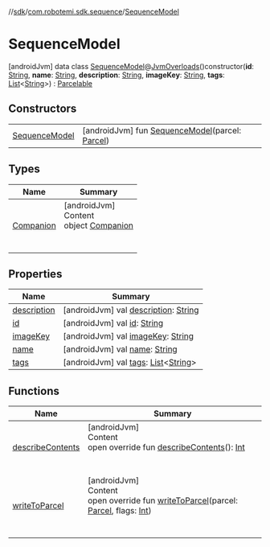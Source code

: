 //[sdk](../../../index.md)/[com.robotemi.sdk.sequence](../index.md)/[SequenceModel](index.md)



# SequenceModel  
 [androidJvm] data class [SequenceModel](index.md)@[JvmOverloads](https://kotlinlang.org/api/latest/jvm/stdlib/kotlin.jvm/-jvm-overloads/index.html)()constructor(**id**: [String](https://kotlinlang.org/api/latest/jvm/stdlib/kotlin/-string/index.html), **name**: [String](https://kotlinlang.org/api/latest/jvm/stdlib/kotlin/-string/index.html), **description**: [String](https://kotlinlang.org/api/latest/jvm/stdlib/kotlin/-string/index.html), **imageKey**: [String](https://kotlinlang.org/api/latest/jvm/stdlib/kotlin/-string/index.html), **tags**: [List](https://kotlinlang.org/api/latest/jvm/stdlib/kotlin.collections/-list/index.html)<[String](https://kotlinlang.org/api/latest/jvm/stdlib/kotlin/-string/index.html)>) : [Parcelable](https://developer.android.com/reference/kotlin/android/os/Parcelable.html)   


## Constructors  
  
| | |
|---|---|
| <a name="com.robotemi.sdk.sequence/SequenceModel/SequenceModel/#android.os.Parcel/PointingToDeclaration/"></a>[SequenceModel](-sequence-model.md)| <a name="com.robotemi.sdk.sequence/SequenceModel/SequenceModel/#android.os.Parcel/PointingToDeclaration/"></a> [androidJvm] fun [SequenceModel](-sequence-model.md)(parcel: [Parcel](https://developer.android.com/reference/kotlin/android/os/Parcel.html))   <br>|


## Types  
  
|  Name |  Summary | 
|---|---|
| <a name="com.robotemi.sdk.sequence/SequenceModel.Companion///PointingToDeclaration/"></a>[Companion](-companion/index.md)| <a name="com.robotemi.sdk.sequence/SequenceModel.Companion///PointingToDeclaration/"></a>[androidJvm]  <br>Content  <br>object [Companion](-companion/index.md)  <br><br><br>|


## Properties  
  
|  Name |  Summary | 
|---|---|
| <a name="com.robotemi.sdk.sequence/SequenceModel/description/#/PointingToDeclaration/"></a>[description](description.md)| <a name="com.robotemi.sdk.sequence/SequenceModel/description/#/PointingToDeclaration/"></a> [androidJvm] val [description](description.md): [String](https://kotlinlang.org/api/latest/jvm/stdlib/kotlin/-string/index.html)   <br>|
| <a name="com.robotemi.sdk.sequence/SequenceModel/id/#/PointingToDeclaration/"></a>[id](id.md)| <a name="com.robotemi.sdk.sequence/SequenceModel/id/#/PointingToDeclaration/"></a> [androidJvm] val [id](id.md): [String](https://kotlinlang.org/api/latest/jvm/stdlib/kotlin/-string/index.html)   <br>|
| <a name="com.robotemi.sdk.sequence/SequenceModel/imageKey/#/PointingToDeclaration/"></a>[imageKey](image-key.md)| <a name="com.robotemi.sdk.sequence/SequenceModel/imageKey/#/PointingToDeclaration/"></a> [androidJvm] val [imageKey](image-key.md): [String](https://kotlinlang.org/api/latest/jvm/stdlib/kotlin/-string/index.html)   <br>|
| <a name="com.robotemi.sdk.sequence/SequenceModel/name/#/PointingToDeclaration/"></a>[name](name.md)| <a name="com.robotemi.sdk.sequence/SequenceModel/name/#/PointingToDeclaration/"></a> [androidJvm] val [name](name.md): [String](https://kotlinlang.org/api/latest/jvm/stdlib/kotlin/-string/index.html)   <br>|
| <a name="com.robotemi.sdk.sequence/SequenceModel/tags/#/PointingToDeclaration/"></a>[tags](tags.md)| <a name="com.robotemi.sdk.sequence/SequenceModel/tags/#/PointingToDeclaration/"></a> [androidJvm] val [tags](tags.md): [List](https://kotlinlang.org/api/latest/jvm/stdlib/kotlin.collections/-list/index.html)<[String](https://kotlinlang.org/api/latest/jvm/stdlib/kotlin/-string/index.html)>   <br>|


## Functions  
  
|  Name |  Summary | 
|---|---|
| <a name="com.robotemi.sdk.sequence/SequenceModel/describeContents/#/PointingToDeclaration/"></a>[describeContents](describe-contents.md)| <a name="com.robotemi.sdk.sequence/SequenceModel/describeContents/#/PointingToDeclaration/"></a>[androidJvm]  <br>Content  <br>open override fun [describeContents](describe-contents.md)(): [Int](https://kotlinlang.org/api/latest/jvm/stdlib/kotlin/-int/index.html)  <br><br><br>|
| <a name="com.robotemi.sdk.sequence/SequenceModel/writeToParcel/#android.os.Parcel#kotlin.Int/PointingToDeclaration/"></a>[writeToParcel](write-to-parcel.md)| <a name="com.robotemi.sdk.sequence/SequenceModel/writeToParcel/#android.os.Parcel#kotlin.Int/PointingToDeclaration/"></a>[androidJvm]  <br>Content  <br>open override fun [writeToParcel](write-to-parcel.md)(parcel: [Parcel](https://developer.android.com/reference/kotlin/android/os/Parcel.html), flags: [Int](https://kotlinlang.org/api/latest/jvm/stdlib/kotlin/-int/index.html))  <br><br><br>|

